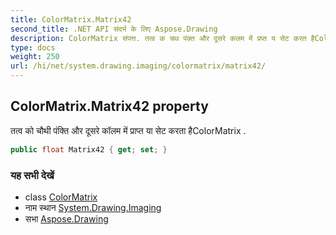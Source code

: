 ```yaml
---
title: ColorMatrix.Matrix42
second_title: .NET API संदर्भ के लिए Aspose.Drawing
description: ColorMatrix संपत्त. तत्व क चथ पंक्त और दूसरे कलम में प्रप्त य सेट करत हैColorMatrix .
type: docs
weight: 250
url: /hi/net/system.drawing.imaging/colormatrix/matrix42/
---
```

## ColorMatrix.Matrix42 property

तत्व को चौथी पंक्ति और दूसरे कॉलम में प्राप्त या सेट करता हैColorMatrix .

```csharp
public float Matrix42 { get; set; }
```

### यह सभी देखें

* class [ColorMatrix](../)
* नाम स्थान [System.Drawing.Imaging](../../colormatrix/)
* सभा [Aspose.Drawing](../../../)


